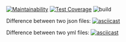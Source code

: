 [![Maintainability](https://api.codeclimate.com/v1/badges/f8ca90582ad843ef1981/maintainability)](https://codeclimate.com/github/wesydi/frontend-project-lvl2/maintainability)
[![Test Coverage](https://api.codeclimate.com/v1/badges/f8ca90582ad843ef1981/test_coverage)](https://codeclimate.com/github/wesydi/frontend-project-lvl2/test_coverage)
![build](https://github.com/wesydi/frontend-project-lvl2/workflows/build/badge.svg)

Difference between two json files:
[![asciicast](https://asciinema.org/a/FsCQcZd5ru0x3MuHLPAzgq8LR.svg)](https://asciinema.org/a/FsCQcZd5ru0x3MuHLPAzgq8LR)

Difference between two yml files:
[![asciicast](https://asciinema.org/a/oLj2N6xm4OW1qHpUZ44GyRazX.svg)](https://asciinema.org/a/oLj2N6xm4OW1qHpUZ44GyRazX)
